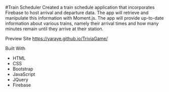
#Train Scheduler
Created a train schedule application that incorporates Firebase to host arrival and departure data. The app will retrieve and manipulate this information with Moment.js. The app will provide up-to-date information about various trains, namely their arrival times and how many minutes remain until they arrive at their station.


Preview Site
https://yaraye.github.io/TriviaGame/

Built With

* HTML
* CSS
* Bootstrap
* JavaScript
* JQuery
* Firebase
